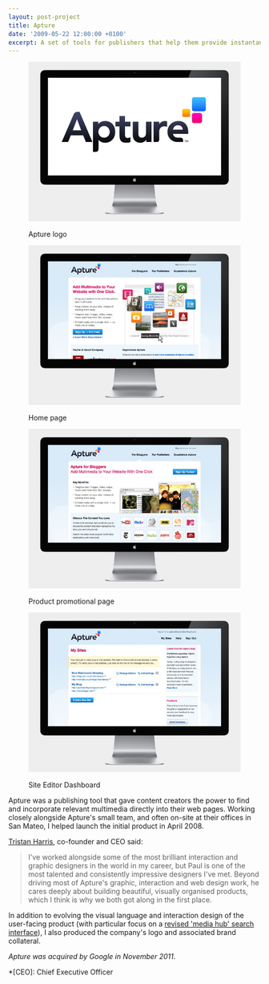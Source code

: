 ```yaml
---
layout: post-project
title: Apture
date: '2009-05-22 12:00:00 +0100'
excerpt: A set of tools for publishers that help them provide instantaneous access to information with award-winning in-page search technology.
---
```

<div class="slides">
    <figure>
        <img src="/assets/portfolio/apture/0.jpg" alt=""/>
        <figcaption>
            <p>Apture logo</p>
        </figcaption>
    </figure>
    <figure>
        <img src="/assets/portfolio/apture/1.jpg" alt=""/>
        <figcaption>
            <p>Home page</p>
        </figcaption>
    </figure>
    <figure>
        <img src="/assets/portfolio/apture/2.jpg" alt=""/>
        <figcaption>
            <p>Product promotional page</p>
        </figcaption>
    </figure>
    <figure>
        <img src="/assets/portfolio/apture/3.jpg" alt=""/>
        <figcaption>
            <p>Site Editor Dashboard</p>
        </figcaption>
    </figure>
</div>

Apture was a publishing tool that gave content creators the power to find and incorporate relevant multimedia directly into their web pages. Working closely alongside Apture's small team, and often on-site at their offices in San Mateo, I helped launch the initial product in April 2008.

[Tristan Harris][1], co-founder and CEO said:

> I've worked alongside some of the most brilliant interaction and graphic designers in the world in my career, but Paul is one of the most talented and consistently impressive designers I've met. Beyond driving most of Apture's graphic, interaction and web design work, he cares deeply about building beautiful, visually organised products, which I think is why we both got along in the first place.

In addition to evolving the visual language and interaction design of the user-facing product (with particular focus on a [revised 'media hub' search interface][2]), I also produced the company's logo and associated brand collateral.

*Apture was acquired by Google in November 2011*.

[1]: http://tristanharris.com/
[2]: http://web.archive.org/web/20090529090403/http://blog.apture.com/2009/05/introducing-media-hub-20-link-more-content-faster-and-easier/

*[CEO]: Chief Executive Officer